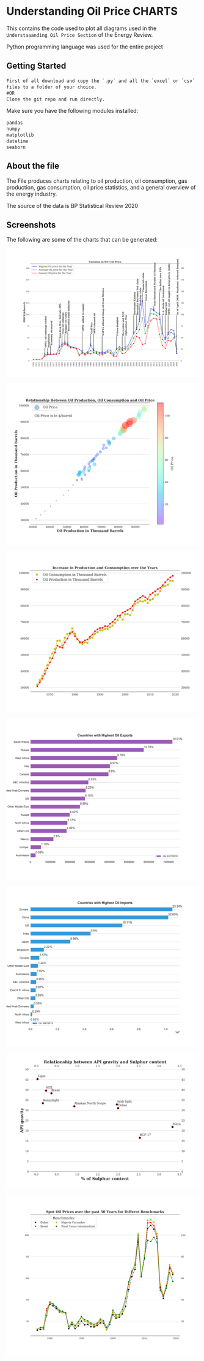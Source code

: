 # Understanding Oil Price CHARTS

This contains the code used to plot all diagrams used in the ` Understaaanding Oil Price Section` of the Energy Review.

Python programming language was used for the entire project

## Getting Started

```
First of all download and copy the `.py` and all the `excel` or `csv` files to a folder of your choice.
#OR
Clone the git repo and run directly.
```
Make sure you have the following modules installed:
```
pandas
numpy
matplotlib
datetime
seaborn
```

## About the file

The File produces charts relating to oil production, oil consumption, gas production, gas consumption, oil price statistics, and a general overview of the energy industry.

The source of the data is BP Statistical Review 2020

## Screenshots

The following are some of the charts that can be generated:

![screenshot](charts/2.1.png)

![screenshot](charts/2.2.png)

![screenshot](charts/2.3.png)

![screenshot](charts/2.4.png)

![screenshot](charts/2.5.png)

![screenshot](charts/2.6.png)

![screenshot](charts/2.7.png)

